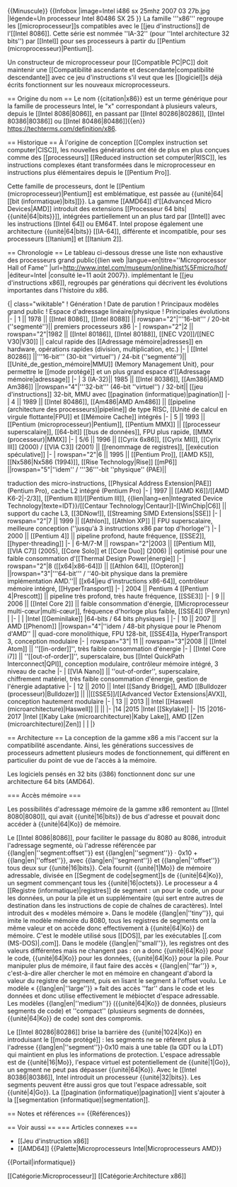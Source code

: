 {{Minuscule}}
{{Infobox
|image=Intel i486 sx 25mhz 2007 03 27b.jpg
|légende=Un processeur Intel 80486 SX 25
}}
La famille '''x86''' regroupe les [[microprocesseur]]s compatibles avec le [[jeu d'instructions]] de l'[[Intel 8086]]. Cette série est nommée ''IA-32'' (pour ''Intel architecture 32 bits'') par [[Intel]] pour ses processeurs à partir du [[Pentium (microprocesseur)|Pentium]].

Un constructeur de microprocesseur pour [[Compatible PC|PC]] doit maintenir une [[Compatibilité ascendante et descendante|compatibilité descendante]] avec ce jeu d'instructions s'il veut que les [[logiciel]]s déjà écrits fonctionnent sur les nouveaux microprocesseurs.

== Origine du nom ==
Le nom {{citation|x86}} est un terme générique pour la famille de processeurs Intel, le "x" correspondant à plusieurs valeurs, depuis le [[Intel 8086|8086]], en passant par [[Intel 80286|80286]], [[Intel 80386|80386]] ou [[Intel 80486|80486]]<ref>{{en}} https://techterms.com/definition/x86</ref>.

== Historique ==
À l'origine de conception [[Complex instruction set computer|CISC]], les nouvelles générations ont été de plus en plus conçues comme des [[processeurs]] [[Reduced instruction set computer|RISC]], les instructions complexes étant transformées dans le microprocesseur en instructions plus élémentaires depuis le [[Pentium Pro]].

Cette famille de processeurs, dont le [[Pentium (microprocesseur)|Pentium]] est emblématique, est passée au {{unité|64|[[bit (informatique)|bits]]}}. La gamme [[AMD64]] d'[[Advanced Micro Devices|AMD]] introduit des extensions [[Processeur 64 bits|{{unité|64|bits}}]], intégrées partiellement un an plus tard par [[Intel]] avec les instructions [[Intel 64]] ou EM64T. Intel propose également une architecture {{unité|64|bits}} [[IA-64]], différente et incompatible, pour ses processeurs [[Itanium]] et [[Itanium 2]].

== Chronologie ==
Le tableau ci-dessous dresse une liste non exhaustive des processeurs grand public<ref>{{lien web |langue=en|titre=''Microprocessor Hall of Fame'' |url=http://www.intel.com/museum/online/hist%5Fmicro/hof/ |éditeur=Intel |consulté le=11 août 2007}}.</ref> implémentant le [[jeu d'instructions x86]], regroupés par générations qui décrivent les évolutions importantes dans l'histoire du x86.

{| class="wikitable"
! Génération
! Date de parution
! Principaux modèles grand public
! Espace d'adressage linéaire/physique
! Principales évolutions
|-
| 1 || 1978 || [[Intel 8086]], [[Intel 8088]] || rowspan="2"|'''16-bit''' / 20-bit (''segmenté'')|| premiers processeurs x86
|-
| rowspan="2"|2 || rowspan="2"|1982 || [[Intel 80186]], [[Intel 80188]], [[NEC V20]]/[[NEC V30|V30]] || calcul rapide des [[Adressage mémoire|adresses]] en hardware, opérations rapides (division, multiplication, etc.)
|-
| [[Intel 80286]] ||'''16-bit''' (30-bit ''virtuel'') / 24-bit (''segmenté'')|| [[Unité_de_gestion_mémoire|MMU]] (Memory Management Unit), pour permettre le [[mode protégé]] et un plus grand espace d'[[Adressage mémoire|adressage]]
|-
| 3 (IA-32)|| 1985 || [[Intel 80386]], [[Am386|AMD Am386]] ||rowspan="4"|'''32-bit''' (46-bit ''virtuel'') / 32-bit|| [[jeu d'instructions]] 32-bit, MMU avec [[pagination (informatique)|pagination]]
|-
| 4 || 1989 || [[Intel 80486]], [[Am486|AMD Am486]] || [[pipeline (architecture des processeurs)|pipeline]] de type RISC, [[Unité de calcul en virgule flottante|FPU]] et [[Mémoire Cache]] intégrés
|-
| 5 || 1993 || [[Pentium (microprocesseur)|Pentium]], [[Pentium MMX]] || [[processeur superscalaire]], [[64-bit]] [[bus de données]], FPU plus rapide, [[MMX (processeur)|MMX]]
|-
| 5/6 || 1996 || [[Cyrix 6x86]], [[Cyrix MII]], [[Cyrix III]] (2000) / [[VIA C3]] (2001) || [[renommage de registres]], [[exécution spéculative]]
|-
| rowspan="2"|6 || 1995 || [[Pentium Pro]], [[AMD K5]], [[Nx586|Nx586 (1994)]], [[Rise Technology|Rise]] [[mP6]] ||rowspan="5"|''idem'' / '''36'''-bit ''physique'' (PAE)|| 

traduction des micro-instructions, [[Physical Address Extension|PAE]] (Pentium Pro), cache L2 intégré (Pentium Pro)
|-
| 1997 || [[AMD K6]]/[[AMD K6-2|-2/3]], [[Pentium II]]/[[Pentium III]], {{lien|lang=en|Integrated Device Technology|texte=IDT}}/[[Centaur Technology|Centaur]]-[[WinChip|C6]] || support du cache L3, [[3DNow!]], [[Streaming SIMD Extensions|SSE]]
|-
| rowspan="2"|7 || 1999 || [[Athlon]], [[Athlon XP]] || FPU superscalaire, meilleure conception (''jusqu'à 3 instructions x86 par top d'horloge'')
|-
| 2000 || [[Pentium 4]] || pipeline profond, haute fréquence, [[SSE2]], [[hyper-threading]]
|-
| 6-M/7-M || rowspan="2"|2003 || [[Pentium M]], [[VIA C7]] (2005), [[Core Solo]] et [[Core Duo]] (2006) || optimisé pour une faible consommation d'[[Thermal Design Power|énergie]] 
|-
| rowspan="2"|8 ([[x64|x86-64]]) || [[Athlon 64]], [[Opteron]] ||rowspan="3"|'''64-bit''' / ''40-bit physique dans la première implémentation AMD.''|| [[x64|jeu d'instructions x86-64]], contrôleur mémoire intégré, [[HyperTransport]]
|-
| 2004 || Pentium 4 [[Pentium 4|Prescott]] || pipeline très profond, très haute fréquence, [[SSE3]]
|-
| 9 || 2006 || [[Intel Core 2]] || faible consommation d'énergie, [[Microprocesseur multi-cœur|multi-cœur]], fréquence d'horloge plus faible, [[SSE4]] (Penryn)
|
|-
|
|
|Intel [[Geminilake]]
|64-bits / 64 bits physiques
|
|-
| 10 || 2007 || AMD [[Phenom]] ||rowspan="4"|''idem / 48-bit physique pour le Phenom d'AMD'' || quad-core monolithique, FPU 128-bit, [[SSE4]]a, HyperTransport 3, conception modulaire
|-
| rowspan="3"| 11 || rowspan="3"|2008 || [[Intel Atom]]  || ''[[in-order]]'', très faible consommation d'énergie
|-
| [[Intel Core i7]] || ''[[out-of-order]]'', superscalaire, bus [[Intel QuickPath Interconnect|QPI]], conception modulaire, contrôleur mémoire intégré, 3 niveau de cache
|-
| [[VIA Nano]] || ''out-of-order'', superscalaire, chiffrement matériel, très faible consommation d'énergie, gestion de l'énergie adaptative
|-
| 12 || 2010 || Intel [[Sandy Bridge]], AMD [[Bulldozer (processeur)|Bulldozer]] || ||[[SSE5]]/[[Advanced Vector Extensions|AVX]], conception hautement modulaire
|-
| 13 || 2013 || Intel [[Haswell (microarchitecture)|Haswell]]  || ||
|-
|14
|2015
|Intel [[Skylake]]
|-
|15
|2016-2017
|Intel [[Kaby Lake (microarchitecture)|Kaby Lake]], AMD [[Zen (microarchitecture)|Zen]]
|
|
|}

== Architecture ==
La conception de la gamme x86 a mis l'accent sur la compatibilité ascendante. Ainsi, les générations successives de processeurs admettent plusieurs modes de fonctionnement, qui diffèrent en particulier du point de vue de l'accès à la mémoire.

Les logiciels pensés en 32 bits (i386) fonctionnent donc sur une architecture 64 bits (AMD64).

=== Accès mémoire ===

Les possibilités d'adressage mémoire de la gamme x86 remontent au [[Intel 8080|8080]], qui avait {{unité|16|bits}} de bus d'adresse et pouvait donc accéder à {{unité|64|Ko}} de mémoire.

Le [[Intel 8086|8086]], pour faciliter le passage du 8080 au 8086, introduit l'adressage segmenté, où l'adresse référencée par {{lang|en|''segment:offset''}} est {{lang|en|''segment''}} · 0x10 + {{lang|en|''offset''}}, avec {{lang|en|''segment''}} et {{lang|en|''offset''}} tous deux sur {{unité|16|bits}}. Cela fournit {{unité|1|Mo}} de mémoire adressable, divisée en [[Segment de code|segment]]s de {{unité|64|Ko}}, un segment commençant tous les {{unité|16|octets}}.  Le processeur a 4 [[Registre (informatique)|registres]] de segment : un pour le code, un pour les données, un pour la pile et un supplémentaire (qui sert entre autres de destination dans les instructions de copie de chaînes de caractères).  Intel introduit des « modèles mémoire ». Dans le modèle {{lang|en|''tiny''}}, qui imite le modèle mémoire du 8080, tous les registres de segments ont la même valeur et on accède donc effectivement à {{unité|64|Ko}} de mémoire. C'est le modèle utilisé sous [[DOS]], par les exécutables [[.com (MS-DOS)|.com]].  Dans le modèle {{lang|en|''small''}}, les registres ont des valeurs différentes mais ne changent pas : on a donc {{unité|64|Ko}} pour le code, {{unité|64|Ko}} pour les données, {{unité|64|Ko}} pour la pile. Pour manipuler plus de mémoire, il faut faire des accès « {{lang|en|''far''}} », c'est-à-dire aller chercher le mot en mémoire en changeant d'abord la valeur du registre de segment, puis en lisant le segment à l'offset voulu. Le modèle « {{lang|en|''large''}} » fait des accès ''far'' dans le code et les données et donc utilise effectivement le mébioctet d'espace adressable. Les modèles {{lang|en|''medium''}} ({{unité|64|Ko}} de données, plusieurs segments de code) et ''compact'' (plusieurs segments de données, {{unité|64|Ko}} de code) sont des compromis.

Le [[Intel 80286|80286]] brise la barrière des {{unité|1024|Ko}} en introduisant le [[mode protégé]] : les segments ne se réfèrent plus à l'adresse {{lang|en|''segment''}}·0x10 mais à une table (la GDT ou la LDT) qui maintient en plus les informations de protection. L'espace adressable est de {{unité|16|Mo}}, l'espace virtuel est potentiellement de {{unité|1|Go}}, un segment ne peut pas dépasser {{unité|64|Ko}}. Avec le [[Intel 80386|80386]], Intel introduit un processeur {{unité|32|bits}}. Les segments peuvent être aussi gros que tout l'espace adressable, soit {{unité|4|Go}}. La [[pagination (informatique)|pagination]] vient s'ajouter à la [[segmentation (informatique)|segmentation]].

== Notes et références ==
{{Références}}

== Voir aussi ==
=== Articles connexes ===
* [[Jeu d'instruction x86]]
* [[AMD64]]
{{Palette|Microprocesseurs Intel|Microprocesseurs AMD}}

{{Portail|informatique}}

[[Catégorie:Microprocesseur]]
[[Catégorie:Architecture x86]]
